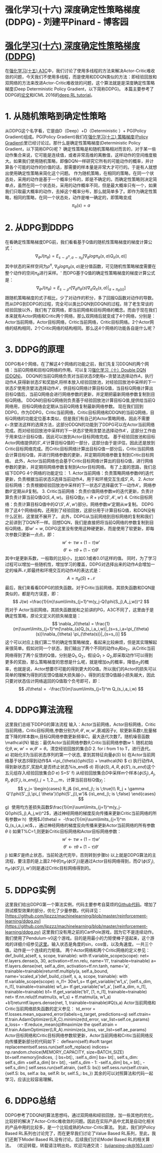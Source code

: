 
# 强化学习(十六) 深度确定性策略梯度(DDPG) - 刘建平Pinard - 博客园






# [强化学习(十六) 深度确定性策略梯度(DDPG)](https://www.cnblogs.com/pinard/p/10345762.html)
在[强化学习(十五) A3C](https://www.cnblogs.com/pinard/p/10334127.html)中，我们讨论了使用多线程的方法来解决Actor-Critic难收敛的问题，今天我们不使用多线程，而是使用和DDQN类似的方法：即经验回放和双网络的方法来改进Actor-Critic难收敛的问题，这个算法就是是深度确定性策略梯度(Deep Deterministic Policy Gradient，以下简称DDPG)。
本篇主要参考了DDPG的[论文](https://arxiv.org/pdf/1509.02971.pdf)和ICML 2016的[deep RL tutorial](https://icml.cc/2016/tutorials/deep_rl_tutorial.pdf)。
# 1. 从随机策略到确定性策略
从DDPG这个名字看，它是由D（Deep）+D（Deterministic ）+ PG(Policy Gradient)组成。PG(Policy Gradient)我们在[强化学习(十三) 策略梯度(Policy Gradient)](https://www.cnblogs.com/pinard/p/10137696.html)里已经讨论过。那什么是确定性策略梯度(Deterministic Policy Gradient，以下简称DPG)呢？
确定性策略是和随机策略相对而言的，对于某一些动作集合来说，它可能是连续值，或者非常高维的离散值，这样动作的空间维度极大。如果我们使用随机策略，即像DQN一样研究它所有的可能动作的概率，并计算各个可能的动作的价值的话，那需要的样本量是非常大才可行的。于是有人就想出使用确定性策略来简化这个问题。
作为随机策略，在相同的策略，在同一个状态处，采用的动作是基于一个概率分布的，即是不确定的。而确定性策略则决定简单点，虽然在同一个状态处，采用的动作概率不同，但是最大概率只有一个，如果我们只取最大概率的动作，去掉这个概率分布，那么就简单多了。即作为确定性策略，相同的策略，在同一个状态处，动作是唯一确定的，即策略变成
$$
\pi_{\theta}(s) = a
$$
# 2. 从DPG到DDPG
在看确定性策略梯度DPG前，我们看看基于Q值的随机性策略梯度的梯度计算公式：
$$
\nabla_{\theta}J(\pi_{\theta}) = E_{s\sim\rho^{\pi}, a\sim\pi_{\theta}}[\nabla_{\theta}log \pi_{\theta}(s,a)Q_{\pi}(s,a)]
$$
其中状态的采样空间为$\rho^{\pi}$, $\nabla_{\theta}log \pi_{\theta}(s,a)$是分值函数，可见随机性策略梯度需要在整个动作的空间$\pi_{\theta}$进行采样。'
而DPG基于Q值的确定性策略梯度的梯度计算公式是：
$$
\nabla_{\theta}J(\pi_{\theta}) = E_{s\sim\rho^{\pi}}[\nabla_{\theta} \pi_{\theta}(s)\nabla_{a}Q_{\pi}(s,a)|_{a=\pi_{\theta}(s)}]
$$
跟随机策略梯度的式子相比，少了对动作的积分，多了回报Q函数对动作的导数。
而从DPG到DDPG的过程，完全可以类比DQN到DDQN的过程。除了老生常谈的经验回放以外，我们有了双网络，即当前网络和目标网络的概念。而由于现在我们本来就有Actor网络和Critic两个网络，那么双网络后就变成了4个网络，分别是：Actor当前网络，Actor目标网络，Critic当前网络，Critic目标网络。2个Actor网络的结构相同，2个Critic网络的结构相同。那么这4个网络的功能各自是什么呢？
# 3. DDPG的原理
DDPG有4个网络，在了解这4个网络的功能之前，我们先复习DDQN的两个网络：当前Q网络和目标Q网络的作用。可以复习[强化学习（十）Double DQN (DDQN)](https://www.cnblogs.com/pinard/p/9778063.html)。
DDQN的当前Q网络负责对当前状态$S$使用$\epsilon-$贪婪法选择动作$A$，执行动作$A$,获得新状态$S'$和奖励$R$,将样本放入经验回放池，对经验回放池中采样的下一状态$S’$使用贪婪法选择动作$A'$，供目标Q网络计算目标Q值，当目标Q网络计算出目标Q值后，当前Q网络会进行网络参数的更新，并定期把最新网络参数复制到目标Q网络。
DDQN的目标Q网络则负责基于经验回放池计算目标Q值,提供给当前Q网络用，目标Q网络会定期从当前Q网络复制最新网络参数。
现在我们回到DDPG，作为DDPG，Critic当前网络，Critic目标网络和DDQN的当前Q网络，目标Q网络的功能定位基本类似，但是我们有自己的Actor策略网络，因此不需要$\epsilon-$贪婪法这样的选择方法，这部分DDQN的功能到了DDPG可以在Actor当前网络完成。而对经验回放池中采样的下一状态$S'$使用贪婪法选择动作$A'$，这部分工作由于用来估计目标Q值，因此可以放到Actor目标网络完成。
基于经验回放池和目标Actor网络提供的$S',A'$计算目标Q值的一部分，这部分由于是评估，因此还是放到Critic目标网络完成。而Critic目标网络计算出目标Q值一部分后，Critic当前网络会计算目标Q值，并进行网络参数的更新，并定期将网络参数复制到Critic目标网络。
此外，Actor当前网络也会基于Critic目标网络计算出的目标Q值，进行网络参数的更新，并定期将网络参数复制到Actor目标网络。
有了上面的思路，我们总结下DDPG 4个网络的功能定位：
1. Actor当前网络：负责策略网络参数$\theta$的迭代更新，负责根据当前状态$S$选择当前动作$A$，用于和环境交互生成$S',R$。
2. Actor目标网络：负责根据经验回放池中采样的下一状态$S'$选择最优下一动作$A'$。网络参数$\theta '$定期从$\theta$复制。
3. Critic当前网络：负责价值网络参数$w$的迭代更新，负责计算负责计算当前Q值$Q(S,A,w)$。目标Q值$y_i = R+\gamma Q'(S',A',w')$
4. Critic目标网络：负责计算目标Q值中的$Q'(S',A',w')$部分。网络参数$w'$定期从$w$复制。
DDPG除了这4个网络结构，还用到了经验回放，这部分用于计算目标Q值，和DQN没有什么区别，这里就不展开了。
此外，DDPG从当前网络到目标网络的复制和我们之前讲到了DQN不一样。回想DQN，我们是直接把将当前Q网络的参数复制到目标Q网络，即$w'=w$, DDPG这里没有使用这种硬更新，而是使用了软更新，即每次参数只更新一点点，即：
$$
w' \gets \tau w+ (1-\tau)w'
$$
$$
\theta' \gets \tau \theta+ (1-\tau)\theta'
$$
其中$\tau$是更新系数，一般取的比较小，比如0.1或者0.01这样的值。
同时，为了学习过程可以增加一些随机性，增加学习的覆盖，DDPG对选择出来的动作$A$会增加一定的噪声$\mathcal{N}$,即最终和环境交互的动作$A$的表达式是：
$$
A = \pi_{\theta}(S) + \mathcal{N}
$$
最后，我们来看看DDPG的损失函数。对于Critic当前网络，其损失函数和DQN是类似的，都是均方误差，即：
$$
J(w) =\frac{1}{m}\sum\limits_{j=1}^m(y_j-Q(\phi(S_j),A_j,w))^2
$$
而对于 Actor当前网络，其损失函数就和之前讲的PG，A3C不同了，这里由于是确定性策略，原论文定义的损失梯度是：
$$
\nabla_J(\theta) = \frac{1}{m}\sum\limits_{j=1}^m[\nabla_{a}Q_(s_i,a_i,w)|_{s=s_i,a=\pi_{\theta}(s)}\nabla_{\theta} \pi_{\theta(s)}|_{s=s_i}]
$$
这个可以对应上我们第二节的确定性策略梯度，看起来比较麻烦，但是其实理解起来很简单。假如对同一个状态，我们输出了两个不同的动作$a_1$和$a_2$，从Critic当前网络得到了两个反馈的Q值，分别是$Q_1,Q_2$，假设$Q_1>Q_2$,即采取动作1可以得到更多的奖励，那么策略梯度的思想是什么呢，就是增加$a_1$的概率，降低$a_2$的概率，也就是说，Actor想要尽可能的得到更大的Q值。所以我们的Actor的损失可以简单的理解为得到的反馈Q值越大损失越小，得到的反馈Q值越小损失越大，因此只要对状态估计网络返回的Q值取个负号即可，即：
$$
J(\theta) =  -\frac{1}{m}\sum\limits_{j=1}^m Q_(s_i,a_i,w)
$$
# 4. DDPG算法流程
这里我们总结下DDPG的算法流程
输入：Actor当前网络，Actor目标网络，Critic当前网络，Critic目标网络,参数分别为$\theta, \theta',w,w'$,衰减因子$\gamma$,  软更新系数$\tau$,批量梯度下降的样本数$m$,目标Q网络参数更新频率$C$。最大迭代次数$T$。随机噪音函数\mathcal{N}
输出：最优Actor当前网络参数$ \theta$,Critic当前网络参数$w$
1. 随机初始化$\theta,w$, $w' = w$,$\theta' = \theta$。清空经验回放的集合$D$
2. for i from 1 to T，进行迭代。
a) 初始化$S$为当前状态序列的第一个状态, 拿到其特征向量$\phi(S)$
b) 在Actor当前网络基于状态$S$得到动作$A =\pi_{\theta}(\phi(S)) + \mathcal{N} $
c) 执行动作$A$,得到新状态$S'$,奖励$R$,是否终止状态%is\_end$
d) 将$\{\phi(S),A,R,\phi(S'),is\_end\}$这个五元组存入经验回放集合$D$
e) S=S'
f) 从经验回放集合$D$中采样$m$个样本$\{\phi(S_j),A_j,R_j,\phi(S'_j),is\_end_j\}, j=1,2.,,,m$，计算当前目标Q值$y_j$：
$$
y_j= \begin{cases} R_j& {is\_end_j\; is \;true}\\ R_j + \gamma Q'(\phi(S'_j),\pi_{ \theta'}(\phi(S'_j)),w')& {is\_end_j\; is \;false} \end{cases}
$$
g)  使用均方差损失函数$\frac{1}{m}\sum\limits_{j=1}^m(y_j-Q(\phi(S_j),A_j,w))^2$，通过神经网络的梯度反向传播来更新Critic当前网络的所有参数$w$
h)  使用$J(\theta) =  -\frac{1}{m}\sum\limits_{j=1}^m Q_(s_i,a_i,w)$，，通过神经网络的梯度反向传播来更新Actor当前网络的所有参数$\theta$
i) 如果T%C=1,则更新Critic目标网络和Actor目标网络参数：
$$
w' \gets \tau w+ (1-\tau)w'
$$
$$
\theta' \gets \tau \theta+ (1-\tau)\theta'
$$
j) 如果$S'$是终止状态，当前轮迭代完毕，否则转到步骤b)
以上就是DDPG算法的主流程，要注意的是上面2.f中的$\pi_{ \theta'}(\phi(S'_j))$是通过Actor目标网络得到，而$Q'(\phi(S'_j),\pi_{ \theta'}(\phi(S'_j)),w')$则是通过Critic目标网络得到的。
# 5. DDPG实例
这里我们给出DDPG第一个算法实例，代码主要参考自莫烦的[Github代码](https://github.com/MorvanZhou/Reinforcement-learning-with-tensorflow/blob/master/contents/9_Deep_Deterministic_Policy_Gradient_DDPG/DDPG_update.py)。增加了测试模型效果的部分，优化了少量参数。代码详见：[https://github.com/ljpzzz/machinelearning/blob/master/reinforcement-learning/ddpg.py](https://github.com/ljpzzz/machinelearning/blob/master/reinforcement-learning/ddpg.py)
这里我们没有用之前的CartPole游戏，因为它不是连续动作。我们使用了Pendulum-v0这个游戏。目的是用最小的力矩使棒子竖起来，这个游戏的详细介绍参见[这里](https://github.com/openai/gym/wiki/Pendulum-v0)。输入状态是角度的sin，cos值，以及角速度。一共三个值。动作是一个连续的力矩值。
两个Actor网络和两个Critic网络的定义参见：
def_build_a(self, s, scope, trainable):
        with tf.variable_scope(scope):
            net= tf.layers.dense(s, 30, activation=tf.nn.relu, name='l1', trainable=trainable)
            a= tf.layers.dense(net, self.a_dim, activation=tf.nn.tanh, name='a', trainable=trainable)returntf.multiply(a, self.a_bound, name='scaled_a')def_build_c(self, s, a, scope, trainable):
        with tf.variable_scope(scope):
            n_l1= 30w1_s= tf.get_variable('w1_s', [self.s_dim, n_l1], trainable=trainable)
            w1_a= tf.get_variable('w1_a', [self.a_dim, n_l1], trainable=trainable)
            b1= tf.get_variable('b1', [1, n_l1], trainable=trainable)
            net= tf.nn.relu(tf.matmul(s, w1_s) + tf.matmul(a, w1_a) +b1)returntf.layers.dense(net, 1, trainable=trainable)\#Q(s,a)
Actor当前网络和Critic当前网络损失函数的定义参见：
td_error = tf.losses.mean_squared_error(labels=q_target, predictions=q)
        self.ctrain= tf.train.AdamOptimizer(LR_C).minimize(td_error, var_list=self.ce_params)
        a_loss= - tf.reduce_mean(q)\#maximize the qself.atrain = tf.train.AdamOptimizer(LR_A).minimize(a_loss, var_list=self.ae_params)
Actor目标网络和Critic目标网络参数软更新，Actor当前网络和Critic当前网络反向传播更新部分的代码如下：
deflearn(self):\#soft target replacementself.sess.run(self.soft_replace)
        indices= np.random.choice(MEMORY_CAPACITY, size=BATCH_SIZE)
        bt=self.memory[indices, :]
        bs=bt[:, :self.s_dim]
        ba= bt[:, self.s_dim: self.s_dim +self.a_dim]
        br= bt[:, -self.s_dim - 1: -self.s_dim]
        bs_= bt[:, -self.s_dim:]
        self.sess.run(self.atrain, {self.S: bs})
        self.sess.run(self.ctrain, {self.S: bs, self.a: ba, self.R: br, self.S_: bs_})
其余的可以对照算法和代码一起学习，应该比较容易理解。
# 6. DDPG总结
DDPG参考了DDQN的算法思想吗，通过双网络和经验回放，加一些其他的优化，比较好的解决了Actor-Critic难收敛的问题。因此在实际产品中尤其是自动化相关的产品中用的比较多，是一个比较成熟的Actor-Critic算法。
到此，我们的Policy Based RL系列也讨论完了，而在更早我们讨论了Value Based RL系列，至此，我们还剩下Model Based RL没有讨论。后续我们讨论Model Based RL的相关算法。
（欢迎转载，转载请注明出处。欢迎沟通交流： liujianping-ok@163.com）





